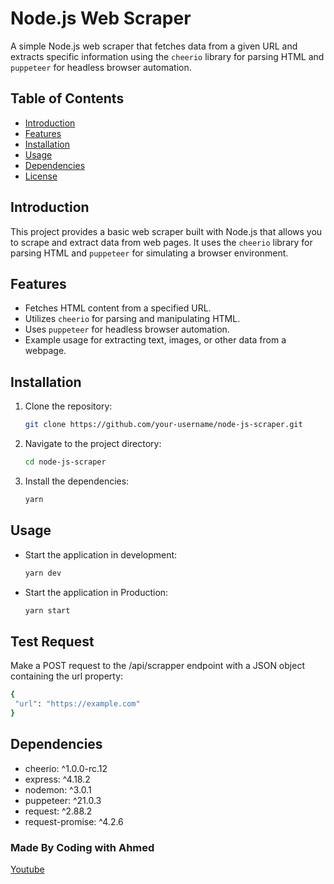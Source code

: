 # Node.js Web Scraper

A simple Node.js web scraper that fetches data from a given URL and extracts specific information using the `cheerio` library for parsing HTML and `puppeteer` for headless browser automation.

## Table of Contents

- [Introduction](#introduction)
- [Features](#features)
- [Installation](#installation)
- [Usage](#usage)
- [Dependencies](#dependencies)
- [License](#license)

## Introduction

This project provides a basic web scraper built with Node.js that allows you to scrape and extract data from web pages. It uses the `cheerio` library for parsing HTML and `puppeteer` for simulating a browser environment.

## Features

- Fetches HTML content from a specified URL.
- Utilizes `cheerio` for parsing and manipulating HTML.
- Uses `puppeteer` for headless browser automation.
- Example usage for extracting text, images, or other data from a webpage.

## Installation

1. Clone the repository:

   ```bash
   git clone https://github.com/your-username/node-js-scraper.git

2. Navigate to the project directory:
   ```bash
   cd node-js-scraper
3. Install the dependencies:
   ```bash 
   yarn

## Usage
- Start the application in development:

   ```bash
   yarn dev
- Start the application in Production:

   ```bash
   yarn start
## Test Request
   Make a POST request to the /api/scrapper endpoint with a JSON object containing the url property:
   ```bash
   {
    "url": "https://example.com"
}
```
## Dependencies
- cheerio: ^1.0.0-rc.12
- express: ^4.18.2
- nodemon: ^3.0.1
- puppeteer: ^21.0.3
- request: ^2.88.2
- request-promise: ^4.2.6

### Made By Coding with Ahmed 
   [Youtube](https://www.youtube.com/channel/UCRBGE9Hp-mpKoe8tR7a8xsg)
